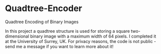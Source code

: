 # Quadtree-Encoder
Quadtree Encoding of Binary Images

In this project a quadtree structure is used for storing a square two-dimensional binary image with a maximum width of 64 pixels. I completed it at the University of Surrey, UK. For privacy reasons, the code is not public - send me a message if you want to learn more about it! 
